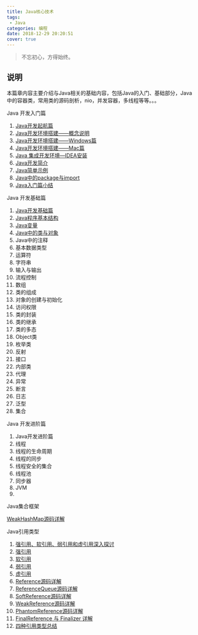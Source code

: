 ```yaml
---
title: Java核心技术
tags: 
 - Java
categories: 编程
date: 2018-12-29 20:20:51
cover: true
---
```


> 不忘初心，方得始终。

## 说明

本篇章内容主要介绍与Java相关的基础内容，包括Java的入门、基础部分，Java中的容器类，常用类的源码剖析，nio，并发容器，多线程等等。。。

<LabelBlock>Java 开发入门篇  </LabelBlock>

1. [Java开发起航篇](../java/introduction/java-started.html)
2. [Java开发环境搭建——概念说明](../java/introduction/java-environment.html)
3. [Java开发环境搭建——Windows篇](../java/introduction/java-environment-windows.html)
4. [Java开发环境搭建——Mac篇](../java/introduction/java-environment-mac.html)
5. [Java 集成开发环境—IDEA安装](../java/introduction/java-ide.html)
6. [Java开发简介](../java/introduction/java-introduction.html)
7. [Java简单示例](../java/introduction/java-simple-example.html)
8. [Java中的package与import](../java/introduction/java-package.html)
9. [Java入门篇小结](../java/introduction/java-primer-conclusion.html)

<LabelBlock>Java 开发基础篇  </LabelBlock>

1. [Java开发基础篇](../java/basic/java-basic.html)
2. [Java程序基本结构](../java/basic/java-simple-structure.html)
3. [Java变量](../java/basic/java-variable.html)
4. [Java中的类与对象](../java/basic/java-class.html)
5. Java中的注释
6. 基本数据类型
7. 运算符
8. 字符串
9. 输入与输出
10. 流程控制
11. 数组
12. 类的组成
13. 对象的创建与初始化
14. 访问权限
15. 类的封装
16. 类的继承
17. 类的多态
18. Object类
19. 枚举类
20. 反射
21. 接口
22. 内部类
23. 代理
24. 异常
25. 断言
26. 日志
27. 泛型
28. 集合

<LabelBlock>Java 开发进阶篇  </LabelBlock>

1. Java开发进阶篇
2. 线程
3. 线程的生命周期
4. 线程的同步
5. 线程安全的集合
6. 线程池
7. 同步器
8. JVM
9. 

<LabelBlock>Java集合框架  </LabelBlock>

[WeakHashMap源码详解](../java/collections/weakhashmap-code-detail.html)

<LabelBlock>Java引用类型  </LabelBlock>

1. [强引用、软引用、弱引用和虚引用深入探讨](../java/reference/four-kinds-of-reference.html)
2. [强引用](../java/reference/strong-reference.html)
3. [软引用](../java/reference/soft-reference.html)
4. [弱引用](../java/reference/weak-reference.html)
5. [虚引用](../java/reference/phantom-reference.html)
6. [Reference源码详解](../java/reference/reference-code-detail.html)
7. [ReferenceQueue源码详解](../java/reference/reference-queue-code-detail.html)
8. [SoftReference源码详解](../java/reference/soft-reference-code-detail.html)
9. [WeakReference源码详解](../java/reference/weak-reference-code-detail.html)
10. [PhantomReference源码详解](../java/reference/phantom-reference-code-detail.html)
11. [FinalReference 与 Finalizer 详解](../java/reference/final-reference-code-detail.html)
12. [四种引用类型总结](../java/reference/reference-summary.html)
